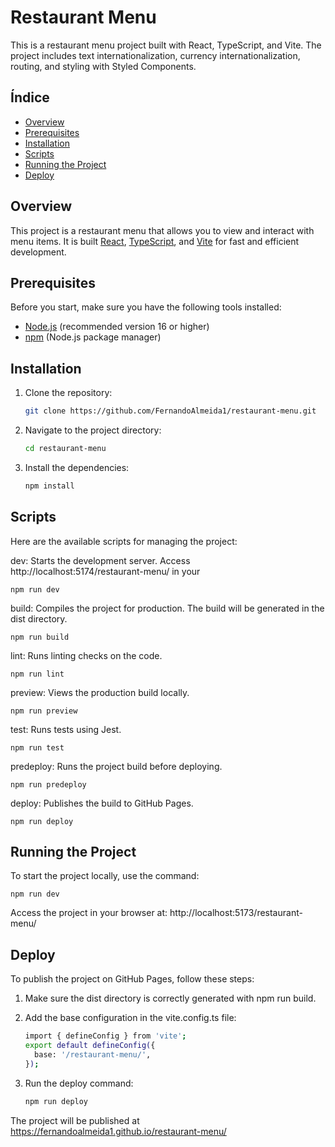 # Restaurant Menu

This is a restaurant menu project built with React, TypeScript, and Vite. The project includes text internationalization, currency internationalization, routing, and styling with Styled Components.

## Índice

- [Overview](#overview)
- [Prerequisites](#prerequisites)
- [Installation](#installation)
- [Scripts](#scripts)
- [Running the Project](#runningtheproject)
- [Deploy](#deploy)


## Overview

This project is a restaurant menu that allows you to view and interact with menu items. It is built [React](https://reactjs.org/), [TypeScript](https://www.typescriptlang.org/), and [Vite](https://vitejs.dev/) for fast and efficient development.

## Prerequisites

Before you start, make sure you have the following tools installed:

- [Node.js](https://nodejs.org/) (recommended version 16 or higher)
- [npm](https://www.npmjs.com/) (Node.js package manager)

## Installation

1. Clone the repository:

   ```bash
   git clone https://github.com/FernandoAlmeida1/restaurant-menu.git  

2. Navigate to the project directory:

    ```bash
    cd restaurant-menu

3. Install the dependencies:
    
    ```bash
    npm install

## Scripts

Here are the available scripts for managing the project:

  dev: Starts the development server. Access http://localhost:5174/restaurant-menu/ in your
    
    
    npm run dev

  build: Compiles the project for production. The build will be generated in the dist directory.
    
    
    npm run build

  lint: Runs linting checks on the code.
    
    
    npm run lint

  preview: Views the production build locally.
    
    
    npm run preview

  test: Runs tests using Jest.
    
    
    npm run test  

  predeploy: Runs the project build before deploying.
    
    
    npm run predeploy

  deploy: Publishes the build to GitHub Pages.
    
    
    npm run deploy

## Running the Project

  To start the project locally, use the command:
    
    
    npm run dev

  Access the project in your browser at:
    http://localhost:5173/restaurant-menu/

## Deploy

  To publish the project on GitHub Pages, follow these steps:

1. Make sure the dist directory is correctly generated with npm run build.

2. Add the base configuration in the vite.config.ts file:

      ```bash
      import { defineConfig } from 'vite';
      export default defineConfig({
        base: '/restaurant-menu/',
      });

3. Run the deploy command:
      
      ```bash
      npm run deploy
    
  The project will be published at
    https://fernandoalmeida1.github.io/restaurant-menu/

